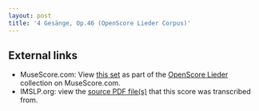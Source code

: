 ```yaml
---
layout: post
title: '4 Gesänge, Op.46 (OpenScore Lieder Corpus)'
---
```


## External links

- MuseScore.com: View [this set] as part of the [OpenScore Lieder] collection on MuseScore.com.
- IMSLP.org: view the [source PDF file(s)][IMSLP] that this score was transcribed from.

[IMSLP]: https://imslp.org/wiki/Special:ReverseLookup/79670
[this set]: https://musescore.com/openscore-lieder-corpus/sets/5071658
[OpenScore Lieder]: https://musescore.com/openscore-lieder-corpus
